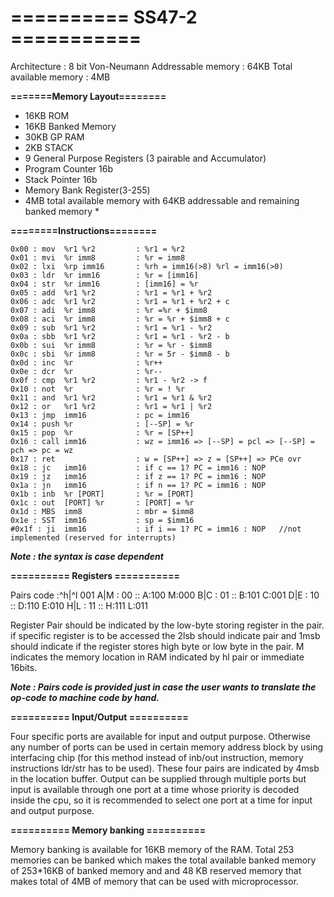 # ========== SS47-2 ===========

Architecture : 8 bit Von-Neumann
Addressable memory : 64KB
Total available memory : 4MB

**=======Memory Layout========**
  * 16KB ROM
  * 16KB Banked Memory
  * 30KB GP RAM
  * 2KB STACK
  * 9 General Purpose Registers (3 pairable and Accumulator)
  * Program Counter 16b
  * Stack Pointer 16b
  * Memory Bank Register(3-255)
  * 4MB total available memory with 64KB addressable and remaining banked memory *

**========Instructions========**

    0x00 : mov  %r1 %r2         : %r1 = %r2
    0x01 : mvi  %r imm8         : %r = imm8
    0x02 : lxi  %rp imm16       : %rh = imm16(>8) %rl = imm16(>0)
    0x03 : ldr  %r imm16        : %r = [imm16]
    0x04 : str  %r imm16        : [imm16] = %r
    0x05 : add  %r1 %r2         : %r1 = %r1 + %r2
    0x06 : adc  %r1 %r2         : %r1 = %r1 + %r2 + c
    0x07 : adi  %r imm8         : %r =%r + $imm8
    0x08 : aci  %r imm8         : %r = %r + $imm8 + c
    0x09 : sub  %r1 %r2         : %r1 = %r1 - %r2
    0x0a : sbb  %r1 %r2         : %r1 = %r1 - %r2 - b
    0x0b : sui  %r imm8         : %r = %r - $imm8
    0x0c : sbi  %r imm8         : %r = 5r - $imm8 - b
    0x0d : inc  %r              : %r++
    0x0e : dcr  %r              : %r--
    0x0f : cmp  %r1 %r2         : %r1 - %r2 -> f
    0x10 : not  %r              : %r = ! %r
    0x11 : and  %r1 %r2         : %r1 = %r1 & %r2
    0x12 : or   %r1 %r2         : %r1 = %r1 | %r2
    0x13 : jmp  imm16           : pc = imm16
    0x14 : push %r              : [--SP] = %r
    0x15 : pop  %r              : %r = [SP++]
    0x16 : call imm16           : wz = imm16 => [--SP] = pcl => [--SP] = pch => pc = wz
    0x17 : ret                  : w = [SP++] => z = [SP++] => PCe ovr
    0x18 : jc   imm16           : if c == 1? PC = imm16 : NOP
    0x19 : jz   imm16           : if z == 1? PC = imm16 : NOP
    0x1a : jn   imm16           : if n == 1? PC = imm16 : NOP
    0x1b : inb  %r [PORT]       : %r = [PORT]
    0x1c : out  [PORT] %r       : [PORT] = %r
    0x1d : MBS  imm8            : mbr = $imm8
    0x1e : SST  imm16           : sp = $imm16
    #0x1f : ji  imm16           : if i == 1? PC = imm16 : NOP   //not implemented (reserved for interrupts)

  ***Note : the syntax is case dependent***

**========== Registers ===========**

Pairs code :^h|^l  001
             A|M : 00   :: A:100  M:000
             B|C : 01   :: B:101  C:001
             D|E : 10   :: D:110  E:010
             H|L : 11   :: H:111  L:011
  
Register Pair should be indicated by the low-byte storing register in the pair. if specific register is to be accessed the 2lsb should indicate pair and 1msb should indicate if the register stores high byte or low byte in the pair. M indicates the memory location in RAM indicated by hl pair or immediate 16bits.

  ***Note : Pairs code is provided just in case the user wants to translate the op-code to machine code by hand.***

**========== Input/Output ==========**

Four specific ports are available for input and output purpose. Otherwise any number of ports can be used in certain memory address block by using interfacing chip (for this method instead of inb/out instruction, memory instructions ldr/str has to be used). These four pairs are indicated by 4msb in the location buffer. Output can be supplied through multiple ports but input is available through one port at a time whose priority is decoded inside the cpu, so it is recommended to select one port at a time for input and output purpose.
  
**========== Memory banking ==========**

Memory banking is available for 16KB memory of the RAM. Total 253 memories can be banked which makes the total available banked memory of 253*16KB of banked memory and and 48 KB reserved memory that makes total of 4MB of memory that can be used with microprocessor. 
